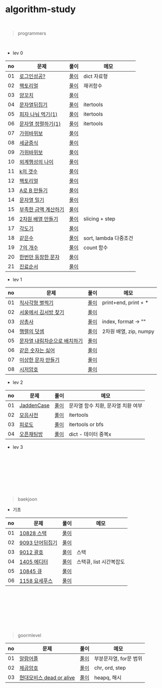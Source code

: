 # algorithm-study
<br>

> programmers
<br>

- lev 0

|no|문제|풀이|메모|
|:---|---|---|---|
|01|[로그인성공?](https://school.programmers.co.kr/learn/courses/30/lessons/120883)|[풀이](https://github.com/wan0911/algorithm-study/tree/main/programmers/%EB%A1%9C%EA%B7%B8%EC%9D%B8%EC%84%B1%EA%B3%B5%3F)|dict 자료형|
|02|[팩토리얼](https://school.programmers.co.kr/learn/courses/30/lessons/120848)|[풀이](https://github.com/wan0911/algorithm-study/tree/main/programmers/%ED%8C%A9%ED%86%A0%EB%A6%AC%EC%96%BC)|재귀함수|
|03|[양꼬치](https://school.programmers.co.kr/learn/courses/30/lessons/120875)|[풀이](https://github.com/wan0911/algorithm-study/tree/main/programmers/%EC%96%91%EA%BC%AC%EC%B9%98)||
|04|[문자열뒤집기]()|[풀이]()|itertools|
|05|[피자 나눠 먹기(1)]()|[풀이]()|itertools|
|06|[문자열 정렬하기(1)]()|[풀이]()|itertools|
|07|[가위바위보]()|[풀이]()||
|08|[세균증식]()|[풀이]()||
|09|[가위바위보]()|[풀이]()||
|10|[외계행성의 나이]()|[풀이]()||
|11|[k의 갯수]()|[풀이]()||
|12|[팩토리얼]()|[풀이]()||
|13|[A로 B 만들기]()|[풀이]()||
|14|[문자열 밀기]()|[풀이]()||
|15|[부족한 금액 계산하기]()|[풀이]()||
|16|[2차원 배열 만들기]()|[풀이](https://github.com/wan0911/algorithm-study/tree/main/programmers/2%EC%B0%A8%EC%9B%90%EB%B0%B0%EC%97%B4%EB%A7%8C%EB%93%A4%EA%B8%B0)|slicing + step|
|17|[각도기]()|[풀이]()||
|18|[같은수](https://school.programmers.co.kr/learn/courses/30/lessons/120890)|[풀이](https://github.com/wan0911/algorithm-study/tree/main/programmers/%EA%B0%99%EC%9D%80%EC%88%98)|sort, lambda 다중조건|
|19|[7의 개수](https://github.com/wan0911/algorithm-study/tree/main/programmers/7%EC%9D%98%EA%B0%9C%EC%88%98)|[풀이](https://github.com/wan0911/algorithm-study/tree/main/programmers/7%EC%9D%98%EA%B0%9C%EC%88%98)|count 함수|
|20|[한번만 등장한 문자](https://school.programmers.co.kr/learn/courses/30/lessons/120896)|[풀이](https://github.com/wan0911/algorithm-study/tree/main/programmers/%ED%95%9C%EB%B2%88%EB%A7%8C%EB%93%B1%EC%9E%A5%ED%95%9C%EB%AC%B8%EC%9E%90)||
|21|[진료순서 ](https://school.programmers.co.kr/learn/courses/30/lessons/120835)|[풀이](https://github.com/wan0911/algorithm-study/tree/main/programmers/%EC%A7%84%EB%A3%8C%EC%88%9C%EC%84%9C)||


- lev 1
<!--
|02|[각도기]()|[풀이]()||
-->

|no|문제|풀이|메모|
|:---|---|---|---|
|01|[직사각형 별찍기](https://school.programmers.co.kr/learn/courses/30/lessons/12969)|[풀이](https://github.com/wan0911/algorithm-study/tree/main/programmers/%EC%A7%81%EC%82%AC%EA%B0%81%ED%98%95%EB%B3%84%EC%B0%8D%EA%B8%B0)|print+end, print + *|
|02|[서울에서 김서방 찾기](https://school.programmers.co.kr/learn/courses/30/lessons/12919)|[풀이](https://github.com/wan0911/algorithm-study/tree/main/programmers/%EC%84%9C%EC%9A%B8%EC%97%90%EC%84%9C%EA%B9%80%EC%84%9C%EB%B0%A9%EC%B0%BE%EA%B8%B0)||
|03|[삼총사]()|[풀이]()|index, format -> ""|
|04|[행렬의 덧셈](https://school.programmers.co.kr/learn/courses/30/lessons/12950)|[풀이](https://github.com/wan0911/algorithm-study/tree/main/programmers/%ED%96%89%EB%A0%AC%EC%9D%98%EB%8D%A7%EC%85%88)|2차원 배열, zip, numpy|
|05|[문자열 내림차순으로 배치하기]()|[풀이]()||
|06|[같은 숫자는 싫어](https://school.programmers.co.kr/learn/courses/30/lessons/12906/solution_groups?language=python3&type=my)|[풀이]()||
|07|[이상한 문자 만들기](https://school.programmers.co.kr/learn/courses/30/lessons/12930)|[풀이]()||
|08|[시저암호](https://school.programmers.co.kr/learn/courses/30/lessons/12926)|[풀이]()||



- lev 2
<!--
|02|[각도기]()|[풀이]()||
-->

|no|문제|풀이|메모|
|:---|---|---|---|
|01|[JaddenCase](https://school.programmers.co.kr/learn/courses/30/lessons/12951)|[풀이](https://github.com/wan0911/algorithm-study/blob/main/programmers/JaddenCase/Jaddencase.py)|문자열 함수 치환, 문자열 치환 여부|
|02|[모음사전](https://school.programmers.co.kr/learn/courses/30/lessons/84512)|[풀이](https://github.com/wan0911/algorithm-study/tree/main/programmers/%EB%AA%A8%EC%9D%8C%EC%82%AC%EC%A0%84)|itertools|
|03|[피로도](https://school.programmers.co.kr/learn/courses/30/lessons/87946)|[풀이](https://school.programmers.co.kr/learn/courses/30/lessons/87946)|itertools or bfs|
|04|[오픈채팅방](https://github.com/wan0911/algorithm-study/tree/main/programmers/%EC%98%A4%ED%94%88%EC%B1%84%ED%8C%85%EB%B0%A9)|[풀이](https://github.com/wan0911/algorithm-study/tree/main/programmers/%EC%98%A4%ED%94%88%EC%B1%84%ED%8C%85%EB%B0%A9)|dict - 데이터 중복x|




- lev 3
<!--
|02|[각도기]()|[풀이]()||
-->
<!--
|no|문제|풀이|메모|
|:---|---|---|---|
|01|[코딩테스트공부](https://school.programmers.co.kr/learn/courses/30/lessons/118668)|[풀이]()||
|02|[두 큐 합 같게 만들기](https://school.programmers.co.kr/learn/courses/30/lessons/118667)|[풀이]()||
-->



<br><br><br><br>
---
> baekjoon
<!--
|01|[10828]()|[풀이]()||
-->

- 기초

|no|문제|풀이|메모|
|:---|---|---|---|
|01|[10828 스택]()|[풀이]()||
|02|[9093 단어뒤집기]()|[풀이]()||
|03|[9012 괄호](https://www.acmicpc.net/problem/9012)|[풀이](https://github.com/wan0911/algorithm-study/blob/main/baekjoon/%EA%B8%B0%EC%B4%88/9012.py)|스택|
|04|[1405 에디터](https://www.acmicpc.net/problem/1406)|[풀이](https://github.com/wan0911/algorithm-study/tree/main/baekjoon/%EA%B8%B0%EC%B4%88/1406)|스택큐, list 시간복잡도|
|05|[10845 큐](https://www.acmicpc.net/problem/10845)|[풀이](https://github.com/wan0911/algorithm-study/blob/main/baekjoon/%EA%B8%B0%EC%B4%88/10845.py)||
|06|[1158 요세푸스](https://www.acmicpc.net/problem/1158)|[풀이](https://github.com/wan0911/algorithm-study/blob/main/baekjoon/%EA%B8%B0%EC%B4%88/1185.py)||



<!--
|04|[1874 스택수열](https://www.acmicpc.net/problem/1874)|[풀이]()||
|06|[10845 큐](https://www.acmicpc.net/problem/10845)|[풀이]()||
-->



<br><br><br><br>
---
> goormlevel
<!-- |01|[알람어플]()|[풀이]()||
-->


|no|문제|풀이|메모|
|:---|---|---|---|
|01|[알람어플](https://level.goorm.io/exam/47879/%EC%95%8C%EB%9E%8C-%EC%96%B4%ED%94%8C/quiz/1)|[풀이](https://github.com/wan0911/algorithm-study/blob/main/goormlevel/%EC%95%8C%EB%9E%8C%EC%96%B4%ED%94%8C/%EC%95%8C%EB%9E%8C%EC%96%B4%ED%94%8C.py)|부분문자열, for문 범위|
|02|[제곱암호](https://edu.goorm.io/learn/lecture/33428/%EC%95%8C%EA%B3%A0%EB%A6%AC%EC%A6%98-%EB%A8%BC%EB%8D%B0%EC%9D%B4-%EC%B1%8C%EB%A6%B0%EC%A7%80-%ED%95%B4%EC%84%A4/lesson/1682313/6%EC%A3%BC%EC%B0%A8-%EB%B3%B5%EC%8A%B5%EB%AC%B8%EC%A0%9C-2-%EC%A0%9C%EA%B3%B1%EC%95%94%ED%98%B8)|[풀이](https://github.com/wan0911/algorithm-study/blob/main/goormlevel/%EC%A0%9C%EA%B3%B1%EC%95%94%ED%98%B8/%EC%A0%9C%EA%B3%B1%EC%95%94%ED%98%B8.py)|chr, ord, step|
|03|[현대모비스 dead or alive](https://level.goorm.io/exam/152114/%ED%98%84%EB%8C%80%EB%AA%A8%EB%B9%84%EC%8A%A4-%EC%98%88%EC%84%A0-dead-or-arrive/quiz/1)|[풀이]()|heapq, 해시|


